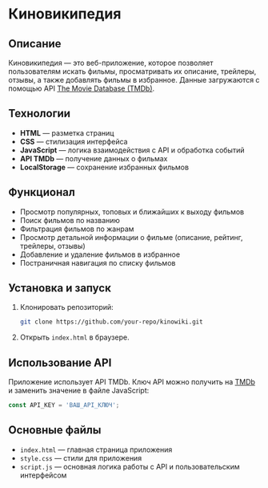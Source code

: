 # Киновикипедия

## Описание
Киновикипедия — это веб-приложение, которое позволяет пользователям искать фильмы, просматривать их описание, трейлеры, отзывы, а также добавлять фильмы в избранное. Данные загружаются с помощью API [The Movie Database (TMDb)](https://www.themoviedb.org/).

## Технологии
- **HTML** — разметка страниц
- **CSS** — стилизация интерфейса
- **JavaScript** — логика взаимодействия с API и обработка событий
- **API TMDb** — получение данных о фильмах
- **LocalStorage** — сохранение избранных фильмов

## Функционал
- Просмотр популярных, топовых и ближайших к выходу фильмов
- Поиск фильмов по названию
- Фильтрация фильмов по жанрам
- Просмотр детальной информации о фильме (описание, рейтинг, трейлеры, отзывы)
- Добавление и удаление фильмов в избранное
- Постраничная навигация по списку фильмов

## Установка и запуск

1. Клонировать репозиторий:
   ```sh
   git clone https://github.com/your-repo/kinowiki.git
   ```
2. Открыть `index.html` в браузере.

## Использование API
Приложение использует API TMDb. Ключ API можно получить на [TMDb](https://www.themoviedb.org/settings/api) и заменить значение в файле JavaScript:

```js
const API_KEY = 'ВАШ_API_КЛЮЧ';
```

## Основные файлы
- `index.html` — главная страница приложения
- `style.css` — стили для приложения
- `script.js` — основная логика работы с API и пользовательским интерфейсом


